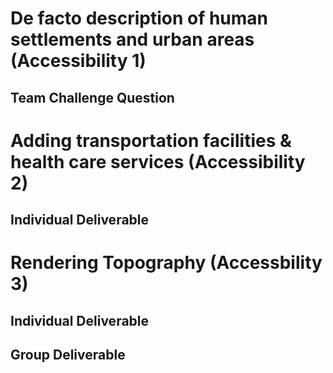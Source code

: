 # De facto description of human settlements and urban areas (Accessibility 1)

## Team Challenge Question




# Adding transportation facilities & health care services (Accessibility 2)

## Individual Deliverable




# Rendering Topography (Accessbility 3)

## Individual Deliverable 



## Group Deliverable 

